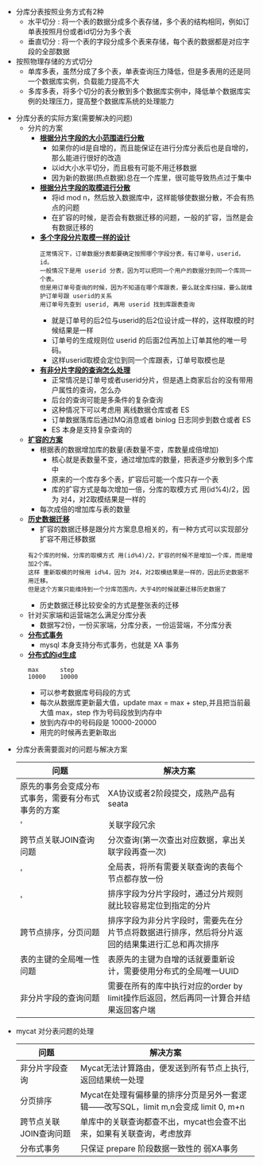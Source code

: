 * 分库分表按照业务方式有2种
   * 水平切分 : 将一个表的数据分成多个表存储，多个表的结构相同，例如订单表按照月份或者id切分为多个表
   * 垂直切分 : 将一个表的字段分成多个表来存储，每个表的数据都是对应字段的全部数据
* 按照物理存储的方式切分
   * 单库多表，虽然分成了多个表，单表查询压力降低，但是多表用的还是同一个数据库实例，负载能力提高不大
   * 多库多表，将多个切分的表分散到多个数据库实例中，降低单个数据库实例的处理压力，提高整个数据库系统的处理能力

- 分库分表的实际方案(需要解决的问题)
    - 分片的方案
        - **[根据分片字段的大小范围进行分散](#)**
            - 如果你的id是自增的，而且能保证在进行分库分表后也是自增的，那么能进行很好的改造
            - 以id大小水平切分，而且极有可能不用迁移数据
            - 因为新的数据(热点数据)总在一个库里，很可能导致热点过于集中
        - **[根据分片字段的取模进行分散](#)**
            - 将id mod n，然后放入数据库中，这样能够使数据分散，不会有热点的问题
            - 在扩容的时候，是否会有数据迁移的问题，一般的扩容，当然是会有数据迁移的
        - **[多个字段分片取模一样的设计](#)**
            ```
            正常情况下，订单数据分表都要确定按照哪个字段分表，有订单号，userid，id。
            一般情况下是用 userid 分表，因为可以把同一个用户的数据分到同一个库同一个表。
            但是用订单号查询的时候，因为不知道在哪个库跟表，要么就全库扫描，要么就维护订单号跟 userid的关系
            用订单号先查到 userid, 再用 userid 找到库跟表查询
            ```
            - 就是订单号的后2位与userid的后2位设计成一样的，这样取模的时候结果是一样
            - 订单号的生成规则位 userid 的后面2位再加上订单其他的唯一号码。
            - 这样userid取模会定位到同一个库跟表，订单号取模也是
        - **[有非分片字段的查询怎么处理](#)**
            - 正常情况是订单号或者userid分片，但是遇上商家后台的没有带用户属性的查询，怎么办
            - 后台的查询可能是多条件的复杂查询
            - 这种情况下可以考虑用 离线数据仓库或者 ES
            - 订单数据落库后通过MQ消息或者 binlog 日志同步到数仓或者 ES
            - ES 本身是支持复杂查询的
    - **[扩容的方案](#)**
        - 根据表的数据增加库的数量(表数量不变，库数量成倍增加)
            - 核心就是表数量不变，通过增加库的数量，把表逐步分散到多个库中
            - 原来的一个库存多个表，扩容后可能一个库只存一个表
            - 库的扩容方式是每次增加一倍，分库的取模方式 用(id%4)/2，因为 对4，对2取模结果是一样的
        - 每次成倍的增加库与表的数量
    - **[历史数据迁移](#)**
        - 扩容的数据迁移是跟分片方案息息相关的，有一种方式可以实现部分扩容不用迁移数据
        ```
        有2个库的时候，分库的取模方式 用(id%4)/2，扩容的时候不是增加一个库，而是增加2个库。
        这样 重新取模的时候用 id%4，因为 对4，对2取模结果是一样的，因此历史数据不用迁移。
        但是这个方案只能维持到一个分库范围内，大于4的时候就要迁移历史数据了
        ```
        - 历史数据迁移比较安全的方式是整张表的迁移
    - 针对买家端和运营端怎么满足分库分表
        - 数据写2份，一份买家端，分库分表，一份运营端，不分库分表
    - **[分布式事务](#)**
        - mysql 本身支持分布式事务，也就是 XA 事务
    - **[分布式的id生成](#)**
        ```
        max      step
        10000    10000
        ```
        - 可以参考数据库号码段的方式
        - 每次从数据库更新最大值，update max = max + step,并且把当前最大值 max，step 作为号码段放到内存中
        - 放到内存中的号码段是 10000-20000
        - 用完的时候再去更新取出
* 分库分表需要面对的问题与解决方案

    |问题|解决方案|
    |----|--------|
    |原先的事务会变成分布式事务，需要有分布式事务的方案|XA协议或者2阶段提交，成熟产品有seata|
    |'|关联字段冗余|
    |跨节点关联JOIN查询问题|分次查询(第一次查出对应数据，拿出关联字段再查一次)|
    |'|全局表，将所有需要关联查询的表每个节点都存放一份|
    |'|排序字段为分片字段时，通过分片规则就比较容易定位到指定的分片|
    |跨节点排序，分页问题|排序字段为非分片字段时，需要先在分片节点将数据进行排序，然后将分片返回的结果集进行汇总和再次排序|
    |表的主键的全局唯一性问题|表原先的主键为自增的话就要重新设计，需要使用分布式的全局唯一UUID|
    |非分片字段的查询问题|需要在所有的库中执行对应的order by limit操作后返回，然后再同一计算合并结果返回客户端|
    
* mycat 对分表问题的处理
  
    |问题|解决方案|
    |----|--------|
    |非分片字段查询|Mycat无法计算路由，便发送到所有节点上执行,返回结果统一处理|
    |分页排序|Mycat在处理有偏移量的排序分页是另外一套逻辑——改写SQL，limit m,n会变成 limit 0, m+n |
    |跨节点关联JOIN查询问题|单库中的关联查询都查不出，mycat也会查不出来，如果有关联查询，考虑放弃|
    |分布式事务|只保证 prepare 阶段数据一致性的 弱XA事务 |
